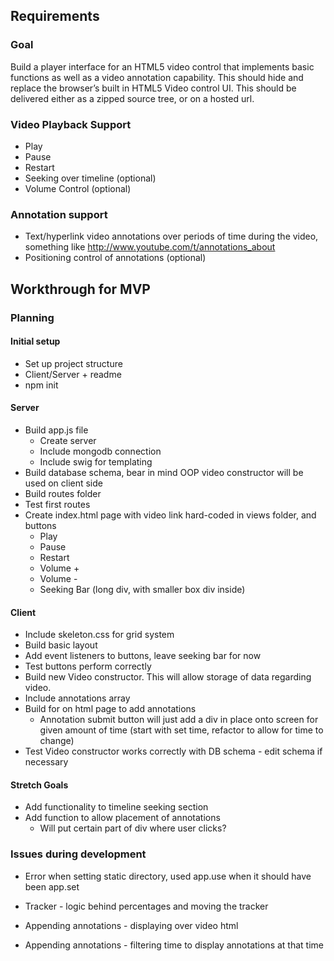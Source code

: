 ## Requirements

### Goal

Build a player interface for an HTML5 video control that implements basic functions as well as a video annotation capability. This should hide and replace the browser’s built in HTML5 Video control UI. This should be delivered either as a zipped source tree, or on a hosted url.

### Video Playback Support

 - Play
 - Pause
 - Restart
 - Seeking over timeline (optional)
 - Volume Control (optional)

### Annotation support

 - Text/hyperlink video annotations over periods of time during the video, something like http://www.youtube.com/t/annotations_about
 - Positioning control of annotations (optional)


## Workthrough for MVP

### Planning

#### Initial setup

 - Set up project structure
 - Client/Server + readme
 - npm init

#### Server

 - Build app.js file
   - Create server
   - Include mongodb connection
   - Include swig for templating
 - Build database schema, bear in mind OOP video constructor will be used on client side
 - Build routes folder
 - Test first routes
 - Create index.html page with video link hard-coded in views folder, and buttons
   - Play
   - Pause
   - Restart
   - Volume +
   - Volume -
   - Seeking Bar (long div, with smaller box div inside)

#### Client

 - Include skeleton.css for grid system
 - Build basic layout
 - Add event listeners to buttons, leave seeking bar for now
 - Test buttons perform correctly
 - Build new Video constructor. This will allow storage of data regarding video.
 - Include annotations array
 - Build for on html page to add annotations
   - Annotation submit button will just add a div in place onto screen for given amount of time (start with set time, refactor to allow for time to change)
 - Test Video constructor works correctly with DB schema - edit schema if necessary

 #### Stretch Goals

 - Add functionality to timeline seeking section
 - Add function to allow placement of annotations
   - Will put certain part of div where user clicks?


### Issues during development

 - Error when setting static directory, used app.use when it should have been app.set

- Tracker - logic behind percentages and moving the tracker

- Appending annotations - displaying over video html

- Appending annotations - filtering time to display annotations at that time
